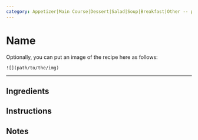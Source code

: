 ```yaml
---
category: Appetizer|Main Course|Dessert|Salad|Soup|Breakfast|Other -- pick one category
---
```


# Name

Optionally, you can put an image of the recipe here as follows:
```
![](path/to/the/img)
```
---

## Ingredients

## Instructions

## Notes
